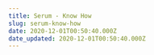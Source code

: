 ```yaml
---
title: Serum - Know How
slug: serum-know-how
date: 2020-12-01T00:50:40.000Z
date_updated: 2020-12-01T00:50:40.000Z
---
```

